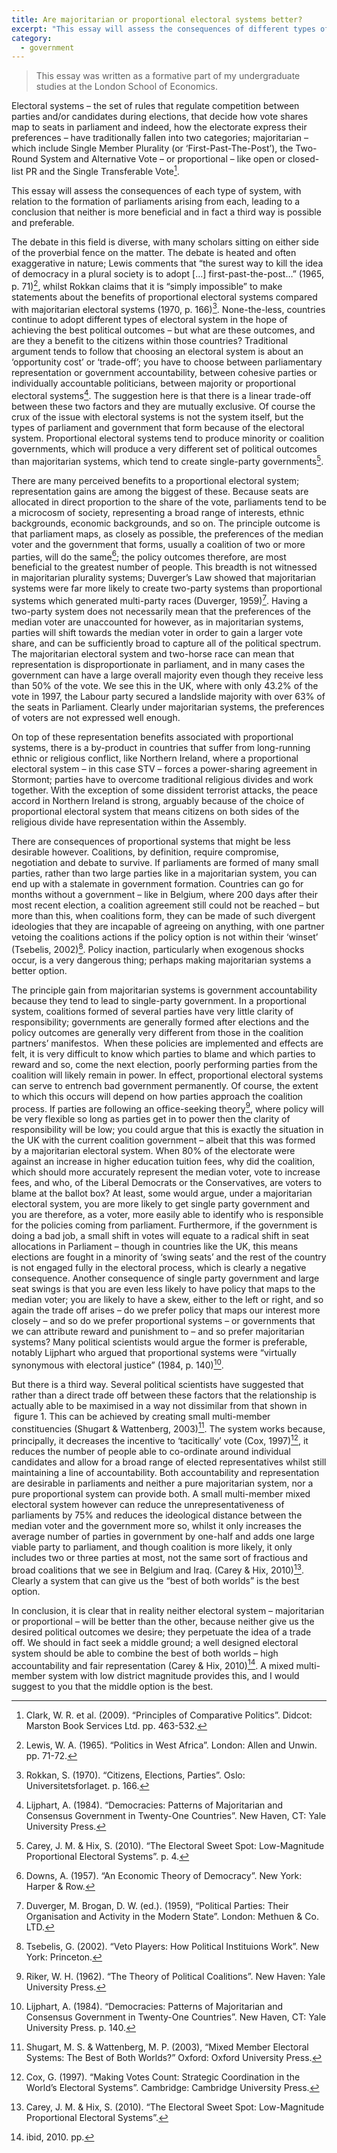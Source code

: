 ```yaml
---
title: Are majoritarian or proportional electoral systems better?
excerpt: "This essay will assess the consequences of different types of electoral system in relation to the formation of different structures of parliament."
category:
  - government
---
```


> This essay was written as a formative part of my undergraduate studies at the London School of Economics. 

Electoral systems – the set of rules that regulate competition between parties and/or candidates during elections, that decide how vote shares map to seats in parliament and indeed, how the electorate express their preferences – have traditionally fallen into two categories; majoritarian – which include Single Member Plurality (or ‘First-Past-The-Post’), the Two-Round System and Alternative Vote – or proportional – like open or closed-list PR and the Single Transferable Vote[^1]. 

This essay will assess the consequences of each type of system, with relation to the formation of parliaments arising from each, leading to a conclusion that neither is more beneficial and in fact a third way is possible and preferable.

The debate in this field is diverse, with many scholars sitting on either side of the proverbial fence on the matter. The debate is heated and often exaggerative in nature; Lewis comments that “the surest way to kill the idea of democracy in a plural society is to adopt [&#8230;] first-past-the-post…” (1965, p. 71)[^2], whilst Rokkan claims that it is “simply impossible” to make statements about the benefits of proportional electoral systems compared with majoritarian electoral systems (1970, p. 166)[^3]. None-the-less, countries continue to adopt different types of electoral system in the hope of achieving the best political outcomes – but what are these outcomes, and are they a benefit to the citizens within those countries? Traditional argument tends to follow that choosing an electoral system is about an ‘opportunity cost’ or ‘trade-off’; you have to choose between parliamentary representation or government accountability, between cohesive parties or individually accountable politicians, between majority or proportional electoral systems[^4]. The suggestion here is that there is a linear trade-off between these two factors and they are mutually exclusive. Of course the crux of the issue with electoral systems is not the system itself, but the types of parliament and government that form because of the electoral system. Proportional electoral systems tend to produce minority or coalition governments, which will produce a very different set of political outcomes than majoritarian systems, which tend to create single-party governments[^5].

There are many perceived benefits to a proportional electoral system; representation gains are among the biggest of these. Because seats are allocated in direct proportion to the share of the vote, parliaments tend to be a microcosm of society, representing a broad range of interests, ethnic backgrounds, economic backgrounds, and so on. The principle outcome is that parliament maps, as closely as possible, the preferences of the median voter and the government that forms, usually a coalition of two or more parties, will do the same[^6]; the policy outcomes therefore, are most beneficial to the greatest number of people. This breadth is not witnessed in majoritarian plurality systems; Duverger’s Law showed that majoritarian systems were far more likely to create two-party systems than proportional systems which generated multi-party races (Duverger, 1959)[^7]. Having a two-party system does not necessarily mean that the preferences of the median voter are unaccounted for however, as in majoritarian systems, parties will shift towards the median voter in order to gain a larger vote share, and can be sufficiently broad to capture all of the political spectrum. The majoritarian electoral system and two-horse race can mean that representation is disproportionate in parliament, and in many cases the government can have a large overall majority even though they receive less than 50% of the vote. We see this in the UK, where with only 43.2% of the vote in 1997, the Labour party secured a landslide majority with over 63% of the seats in Parliament. Clearly under majoritarian systems, the preferences of voters are not expressed well enough.

On top of these representation benefits associated with proportional systems, there is a by-product in countries that suffer from long-running ethnic or religious conflict, like Northern Ireland, where a proportional electoral system – in this case STV – forces a power-sharing agreement in Stormont; parties have to overcome traditional religious divides and work together. With the exception of some dissident terrorist attacks, the peace accord in Northern Ireland is strong, arguably because of the choice of proportional electoral system that means citizens on both sides of the religious divide have representation within the Assembly.

There are consequences of proportional systems that might be less desirable however. Coalitions, by definition, require compromise, negotiation and debate to survive. If parliaments are formed of many small parties, rather than two large parties like in a majoritarian system, you can end up with a stalemate in government formation. Countries can go for months without a government – like in Belgium, where 200 days after their most recent election, a coalition agreement still could not be reached – but more than this, when coalitions form, they can be made of such divergent ideologies that they are incapable of agreeing on anything, with one partner vetoing the coalitions actions if the policy option is not within their ‘winset’ (Tsebelis, 2002)[^8]. Policy inaction, particularly when exogenous shocks occur, is a very dangerous thing; perhaps making majoritarian systems a better option.

The principle gain from majoritarian systems is government accountability because they tend to lead to single-party government. In a proportional system, coalitions formed of several parties have very little clarity of responsibility; governments are generally formed after elections and the policy outcomes are generally very different from those in the coalition partners’ manifestos.  When these policies are implemented and effects are felt, it is very difficult to know which parties to blame and which parties to reward and so, come the next election, poorly performing parties from the coalition will likely remain in power. In effect, proportional electoral systems can serve to entrench bad government permanently. Of course, the extent to which this occurs will depend on how parties approach the coalition process. If parties are following an office-seeking theory[^9], where policy will be very flexible so long as parties get in to power then the clarity of responsibility will be low; you could argue that this is exactly the situation in the UK with the current coalition government – albeit that this was formed by a majoritarian electoral system. When 80% of the electorate were against an increase in higher education tuition fees, why did the coalition, which should more accurately represent the median voter, vote to increase fees, and who, of the Liberal Democrats or the Conservatives, are voters to blame at the ballot box? At least, some would argue, under a majoritarian electoral system, you are more likely to get single party government and you are therefore, as a voter, more easily able to identify who is responsible for the policies coming from parliament. Furthermore, if the government is doing a bad job, a small shift in votes will equate to a radical shift in seat allocations in Parliament – though in countries like the UK, this means elections are fought in a minority of ‘swing seats’ and the rest of the country is not engaged fully in the electoral process, which is clearly a negative consequence. Another consequence of single party government and large seat swings is that you are even less likely to have policy that maps to the median voter; you are likely to have a skew, either to the left or right, and so again the trade off arises – do we prefer policy that maps our interest more closely – and so do we prefer proportional systems – or governments that we can attribute reward and punishment to – and so prefer majoritarian systems? Many political scientists would argue the former is preferable, notably Lijphart who argued that proportional systems were “virtually synonymous with electoral justice” (1984, p. 140)[^10].

But there is a third way. Several political scientists have suggested that rather than a direct trade off between these factors that the relationship is actually able to be maximised in a way not dissimilar from that shown in  figure 1. This can be achieved by creating small multi-member constituencies (Shugart & Wattenberg, 2003)[^11]. The system works because, principally, it decreases the incentive to ‘tacitically’ vote (Cox, 1997)[^12], it reduces the number of people able to co-ordinate around individual candidates and allow for a broad range of elected representatives whilst still maintaining a line of accountability. Both accountability and representation are desirable in parliaments and neither a pure majoritarian system, nor a pure proportional system can provide both. A small multi-member mixed electoral system however can reduce the unrepresentativeness of parliaments by 75% and reduces the ideological distance between the median voter and the government more so, whilst it only increases the average number of parties in government by one-half and adds one large viable party to parliament, and though coalition is more likely, it only includes two or three parties at most, not the same sort of fractious and broad coalitions that we see in Belgium and Iraq. (Carey & Hix, 2010)[^13]. Clearly a system that can give us the “best of both worlds” is the best option.

In conclusion, it is clear that in reality neither electoral system – majoritarian or proportional – will be better than the other, because neither give us the desired political outcomes we desire; they perpetuate the idea of a trade off. We should in fact seek a middle ground; a well designed electoral system should be able to combine the best of both worlds – high accountability and fair representation (Carey & Hix, 2010)[^14]. A mixed multi-member system with low district magnitude provides this, and I would suggest to you that the middle option is the best.

[^1]: Clark, W. R. et al. (2009). “Principles of Comparative Politics”. Didcot: Marston Book Services Ltd. pp. 463-532. 

[^2]: Lewis, W. A. (1965). “Politics in West Africa”. London: Allen and Unwin. pp. 71-72.

[^3]: Rokkan, S. (1970). “Citizens, Elections, Parties”. Oslo: Universitetsforlaget. p. 166.

[^4]: Lijphart, A. (1984). “Democracies: Patterns of Majoritarian and Consensus Government in Twenty-One Countries”. New Haven, CT: Yale University Press.

[^5]: Carey, J. M. & Hix, S. (2010). “The Electoral Sweet Spot: Low-Magnitude Proportional Electoral Systems”. p. 4.

[^6]: Downs, A. (1957). “An Economic Theory of Democracy”. New York: Harper & Row.

[^7]: Duverger, M. Brogan, D. W. (ed.). (1959), “Political Parties: Their Organisation and Activity in the Modern State”. London: Methuen & Co. LTD.

[^8]: Tsebelis, G. (2002). “Veto Players: How Political Instituions Work”. New York: Princeton.

[^9]: Riker, W. H. (1962). “The Theory of Political Coalitions”. New Haven: Yale University Press.

[^10]: Lijphart, A. (1984). “Democracies: Patterns of Majoritarian and Consensus Government in Twenty-One Countries”. New Haven, CT: Yale University Press. p. 140.

[^11]: Shugart, M. S. & Wattenberg, M. P. (2003), “Mixed Member Electoral Systems: The Best of Both Worlds?” Oxford: Oxford University Press.

[^12]: Cox, G. (1997). “Making Votes Count: Strategic Coordination in the World’s Electoral Systems”. Cambridge: Cambridge University Press.

[^13]: Carey, J. M. & Hix, S. (2010). “The Electoral Sweet Spot: Low-Magnitude Proportional Electoral Systems”.

[^14]: ibid, 2010. pp.